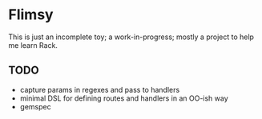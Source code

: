 # Flimsy

This is just an incomplete toy; a work-in-progress; mostly a project to help me
learn Rack.

## TODO

- capture params in regexes and pass to handlers
- minimal DSL for defining routes and handlers in an OO-ish way
- gemspec

